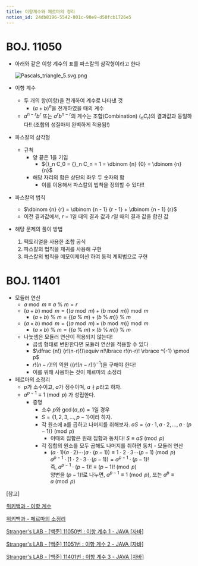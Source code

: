 ```yaml
---
title: 이항계수와 페르마의 정리
notion_id: 24db8196-5542-801c-98e9-d58fcb1726e5
---
```

  
# BOJ. 11050  
  
- 아래와 같은 이항 계수의 표를 파스칼의 삼각형이라고 한다  
  
    ![Pascals_triangle_5.svg.png](https://prod-files-secure.s3.us-west-2.amazonaws.com/ee9cb3f6-9bac-463c-ac07-0442097183e8/67dbf580-7a07-485d-ae36-3de4a6a96e17/Pascals_triangle_5.svg.png?X-Amz-Algorithm=AWS4-HMAC-SHA256&X-Amz-Content-Sha256=UNSIGNED-PAYLOAD&X-Amz-Credential=ASIAZI2LB4664DRORX2I%2F20250921%2Fus-west-2%2Fs3%2Faws4_request&X-Amz-Date=20250921T011949Z&X-Amz-Expires=3600&X-Amz-Security-Token=IQoJb3JpZ2luX2VjEIH%2F%2F%2F%2F%2F%2F%2F%2F%2F%2FwEaCXVzLXdlc3QtMiJGMEQCIF1fvNeTToGCuOT5iL5LgO3508f01QYlx2s6lm9ixXOBAiBFo4w2Z%2BNo8GPJ5GngT%2BACVOgXzvMzmPJDYqHg3MjKjyqIBAj6%2F%2F%2F%2F%2F%2F%2F%2F%2F%2F8BEAAaDDYzNzQyMzE4MzgwNSIMfaf74CunLm81nwkAKtwDGHx7jJQP8qBlTkJhaYnAXQp5YZrdGzUCR%2BWhC0FwsGKzaOM0X6qrPzczAE0X%2Bo0UAO50Pom%2FZyUYk2fRcty%2BLloY7y%2BGSKiyxrS0JZyIFvKGw8jJxeB2bRTDUuQEr2KOoZHPbcfUE4T4F%2BhvXjEFqkQVvt1Yp5lQ1dAvqSCK0JG2YdSvuYKmHM6aY9iIcipehpCb33iKN6zAPRGRTdAaO5j4Mlzda%2BCG%2F0owSEB6r0VWH0i9bUHxjF286%2B0%2Bn8nXrGCxLhuv7%2BQWVhFgMp2gZTEbeJWQBjk8prLZ8TkYZzNGl5xugj4nDCWQfYq1qbCeHIKd6RVw5Qyo59hq7E8enmMEXA4FC6Wa9116Y3MWy06V%2BCksk5wCR6NXxSk%2BsVS2PUIRkgf%2By1xBmasjAHV8i3jf1TBHBVSqDzV8NSG4qAyI7Dp2Yp3HGlCL3ReVzHzqTManHIPGSPny4CE4BwqpYQDyceozCCJAY68goJq3iuaxnGv5Gp8GQ2n1ktOme7UPGaIuLd3InT3GD4qbBcbOVC31b7%2FgKFgaL4lAqIg1ou75qhA3E3IuXj7uiywwGgmB0W9kUD9%2F4rxqA8i838aj4WB8gfUeyIMaCWIP6UraO%2Fd4IFFWvD14kWcUiWIwop69xgY6pgEKPCBiTm4%2BNnuv8gVluxqDqqKxi%2BN%2BnAvyLQx9YrnELwAECFrTnWQtDkez5poRUMtac7MliebiVlTlSRq9pQdKQ1D4kxTMbIXDQt5gBSReUK7tWqEdZ0Ef6I3YWWpMKyEmM5GToNkvsGKyWGtcV4drUuXRDBnnWhIVyJV5Fe%2FwZh0AFBms3SD9%2BD1aqc5tmvVd7LlOWoXhtgr%2FlPk6jvZe2zvDHViv&X-Amz-Signature=88393dce27e429557069728d61fef5947eec801d427246884b623de57a8252e2&X-Amz-SignedHeaders=host&x-amz-checksum-mode=ENABLED&x-id=GetObject)  
  
- 이항 계수  
    - 두 개의 항(이항)을 전개하여 계수로 나타낸 것  
        - $(a+b)^n$을 전개하였을 때의 계수  
    - $a^{n-r}b^r$ 또는 $a^rb^{n-r}$의 계수는 조합(Combination) (${}_nC_r$)의 결과값과 동일하다!! (조합의 성질마저 완벽하게 적용됨!)  
- 파스칼의 삼각형  
    - 규칙  
        - 양 끝은 1을 기입  
            - ${}_n C_0 = {}_n C_n = 1 = \dbinom {n} {0} = \dbinom {n} {n}$  
        - 해당 자리의 합은 상단의 좌우 두 숫자의 합  
            - 이를 이용해서 파스칼의 법칙을 정의할 수 있다!!  
- 파스칼의 법칙  
    - $\dbinom {n} {r} = \dbinom {n - 1} {r  - 1} + \dbinom {n - 1} {r}$  
    - 이전 결과값에서, $r-1$일 때의 결과 값과 $r$일 때의 결과 값을 합친 값  
- 해당 문제의 풀이 방법  
    1. 팩토리얼을 사용한 조합 공식  
    2. 파스칼의 법칙을 재귀를 사용해 구현  
    3. 파스칼의 법칙을 메모이제이션 하여 동적 계획법으로 구현  
  
# BOJ. 11401  
  
- 모듈러 연산  
    - $a \bmod m \equiv a \ \% \ m = r$  
    - $(a + b) \bmod m = \lbrace (a \bmod m) + (b \bmod m) \rbrace \bmod m$  
        - $(a + b) \ \% \ m = \lbrace (a \ \% \ m) + (b \ \% \ m) \rbrace \ \% \ m$  
    - $(a \times b) \bmod m = \lbrace (a \bmod m) \times (b \bmod m) \rbrace \bmod m$  
        - $(a \times b) \ \% \ m = \lbrace (a \ \% \ m) \times (b \ \% \ m) \rbrace \ \% \ m$  
    - 나눗셈은 모듈러 연산이 적용되지 않는다!  
        - 곱셈 형태로 변환한다면 모듈러 연산을 적용할 수 있다  
        - $\dfrac {n!} {r!(n-r)!}\equiv n!\lbrace r!(n-r)! \rbrace ^{-1} \pmod p$  
        - $r!(n-r)!$의 역원 ($\lbrace r!(n-r)! \rbrace ^ {-1}$)을 구해야 한다!  
        - 이를 위해 사용하는 것이 페르마의 소정리  
- 페르마의 소정리  
    - $p$가 소수이고, $a$가 정수이며,  $a \nmid p$라고 하자.  
    - $a^{p-1} \equiv 1 \pmod p$ 가 성립한다.  
        - 증명  
            - 소수 $p$와 $\gcd(a, p) = 1$일 경우  
            - $S = \lbrace 1,2,3,\dots, p-1 \rbrace$이라 하자.  
            - 각 원소에 a를 곱하고 나머지를 취해보자. $aS = \lbrace a \cdot 1, a \cdot 2, \dots, a \cdot (p-1) \rbrace \pmod p$  
                - 이때의 집합은 원래 집합과 동치다! $S \equiv aS \pmod p$  
            - 각 집합의 원소를 모두 곱해도 나머지를 취하면 동치 - 모듈러 연산  
                - $(a \cdot 1)(a \cdot 2) \cdots(a \cdot (p-1)) \equiv 1 \cdot 2 \cdot 3 \cdots (p-1) \pmod p$   
                $a^{p-1} \cdot (1 \cdot 2 \cdot 3 \cdots (p-1)) = a^{p-1} \cdot (p-1)!$   
                즉, $a^{p-1} \cdot (p-1)! \equiv (p-1)! \pmod p$  
                양변을 $(p-1)!$로 나누면, $a^{p-1} \equiv 1 \pmod p$, 또는 $a^p \equiv a \pmod p$  
  
[참고]  
  
  
[위키백과 - 이항 계수](https://ko.wikipedia.org/wiki/%EC%9D%B4%ED%95%AD_%EA%B3%84%EC%88%98)  
  
  
[위키백과 - 페르마의 소정리](https://ko.wikipedia.org/wiki/%ED%8E%98%EB%A5%B4%EB%A7%88%EC%9D%98_%EC%86%8C%EC%A0%95%EB%A6%AC)  
  
  
[Stranger's LAB - [백준] 11050번 : 이항 계수 1 - JAVA [자바]](https://st-lab.tistory.com/159)  
  
  
[Stranger's LAB - [백준] 11051번 : 이항 계수 2 - JAVA [자바]](https://st-lab.tistory.com/162)  
  
  
[Stranger's LAB - [백준] 11401번 : 이항 계수 3 - JAVA [자바]](https://st-lab.tistory.com/241)  
  
